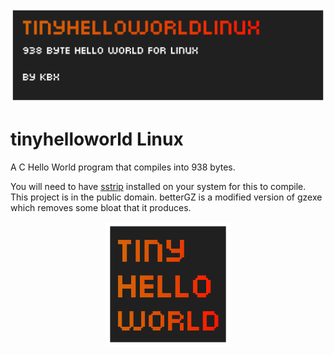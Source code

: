 ![banner](./brand/banner.png)
# tinyhelloworld Linux

A C Hello World program that compiles into 938 bytes.

You will need to have [sstrip](https://github.com/aunali1/super-strip "sstrip") installed on your system for this to compile.
This project is in the public domain.
betterGZ is a modified version of gzexe which removes some bloat that it produces.

<p align="center">
<img src="./brand/icon.png" alt="drawing" width="200" height="200"/>
</p>
